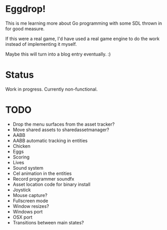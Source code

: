 Eggdrop!
========

This is me learning more about Go programming with some SDL thrown in
for good measure.

If this were a real game, I'd have used a real game engine to do the
work instead of implementing it myself.

Maybe this will turn into a blog entry eventually. :)

Status
======

Work in progress. Currently non-functional.

TODO
====

* Drop the menu surfaces from the asset tracker?
* Move shared assets to sharedassetmanager?
* AABB
* AABB automatic tracking in entities
* Chicken
* Eggs
* Scoring
* Lives
* Sound system
* Cel animation in the entities
* Record programmer soundfx
* Asset location code for binary install
* Joystick
* Mouse capture?
* Fullscreen mode
* Window resizes?
* Windows port
* OSX port
* Transitions between main states?
